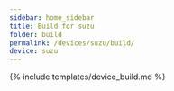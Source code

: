 ```yaml
---
sidebar: home_sidebar
title: Build for suzu
folder: build
permalink: /devices/suzu/build/
device: suzu
---
```

{% include templates/device_build.md %}
